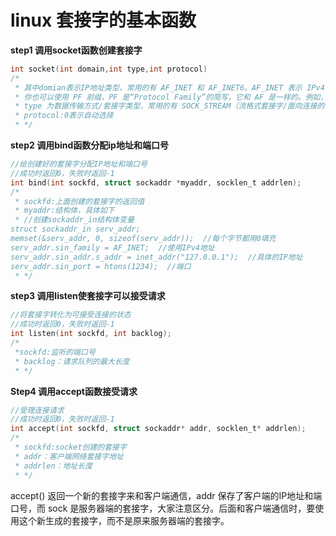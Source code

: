 # linux 套接字的基本函数
**step1 调用socket函数创建套接字**
```c
int socket(int domain,int type,int protocol)
/*
 * 其中domian表示IP地址类型，常用的有 AF_INET 和 AF_INET6。AF_INET 表示 IPv4 地址，例如 127.0.0.1；AF_INET6 表示 IPv6 地址，例如 1030::C9B4:FF12:48AA:1A2B。
 * 你也可以使用 PF 前缀，PF 是“Protocol Family”的简写，它和 AF 是一样的。例如，PF_INET 等价于 AF_INET，PF_INET6 等价于 AF_INET6。
 * type 为数据传输方式/套接字类型，常用的有 SOCK_STREAM（流格式套接字/面向连接的套接字） 和 SOCK_DGRAM（数据报套接字/无连接的套接字）
 * protocol:0表示自动选择
 * */
```
**step2 调用bind函数分配ip地址和端口号**
```c
//给创建好的套接字分配IP地址和端口号
//成功时返回0，失败时返回-1
int bind(int sockfd, struct sockaddr *myaddr, socklen_t addrlen);
/*
 * sockfd:上面创建的套接字的返回值
 * myaddr:结构体，具体如下
 * //创建sockaddr_in结构体变量
struct sockaddr_in serv_addr;
memset(&serv_addr, 0, sizeof(serv_addr));  //每个字节都用0填充
serv_addr.sin_family = AF_INET;  //使用IPv4地址
serv_addr.sin_addr.s_addr = inet_addr("127.0.0.1");  //具体的IP地址
serv_addr.sin_port = htons(1234);  //端口
 * */
```
**step3 调用listen使套接字可以接受请求**
```c
//将套接字转化为可接受连接的状态
//成功时返回0，失败时返回-1
int listen(int sockfd, int backlog);
/*
 *sockfd:监听的端口号
 * backlog：请求队列的最大长度
 * */
```
**Step4 调用accept函数接受请求**
```c
//受理连接请求
//成功时返回0，失败时返回-1
int accept(int sockfd, struct sockaddr* addr, socklen_t* addrlen);
/*
 * sockfd:socket创建的套接字
 * addr：客户端网络套接字地址
 * addrlen：地址长度
 * */
```
accept() 返回一个新的套接字来和客户端通信，addr 保存了客户端的IP地址和端口号，而 sock 是服务器端的套接字，大家注意区分。后面和客户端通信时，要使用这个新生成的套接字，而不是原来服务器端的套接字。